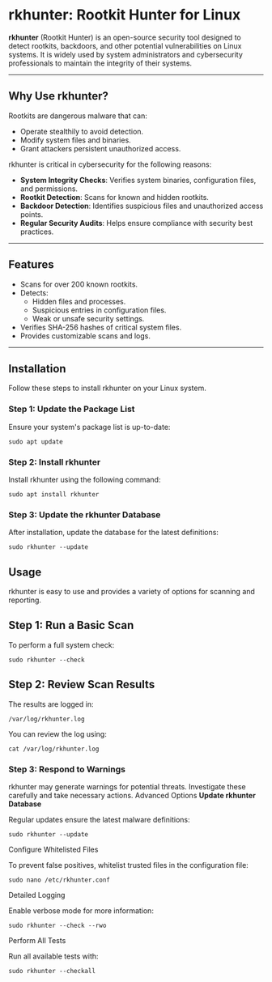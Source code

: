 # rkhunter: Rootkit Hunter for Linux

**rkhunter** (Rootkit Hunter) is an open-source security tool designed to detect rootkits, backdoors, and other potential vulnerabilities on Linux systems. It is widely used by system administrators and cybersecurity professionals to maintain the integrity of their systems.

---

## Why Use rkhunter?

Rootkits are dangerous malware that can:
- Operate stealthily to avoid detection.
- Modify system files and binaries.
- Grant attackers persistent unauthorized access.

rkhunter is critical in cybersecurity for the following reasons:
- **System Integrity Checks**: Verifies system binaries, configuration files, and permissions.
- **Rootkit Detection**: Scans for known and hidden rootkits.
- **Backdoor Detection**: Identifies suspicious files and unauthorized access points.
- **Regular Security Audits**: Helps ensure compliance with security best practices.

---

## Features

- Scans for over 200 known rootkits.
- Detects:
  - Hidden files and processes.
  - Suspicious entries in configuration files.
  - Weak or unsafe security settings.
- Verifies SHA-256 hashes of critical system files.
- Provides customizable scans and logs.

---

## Installation

Follow these steps to install rkhunter on your Linux system.

### Step 1: Update the Package List
Ensure your system's package list is up-to-date:

    sudo apt update
### Step 2: Install rkhunter

Install rkhunter using the following command:

    sudo apt install rkhunter

### Step 3: Update the rkhunter Database

After installation, update the database for the latest definitions:

    sudo rkhunter --update

## Usage

rkhunter is easy to use and provides a variety of options for scanning and reporting.
## Step 1: Run a Basic Scan

To perform a full system check:

    sudo rkhunter --check

## Step 2: Review Scan Results

The results are logged in:

    /var/log/rkhunter.log

You can review the log using:

    cat /var/log/rkhunter.log

### Step 3: Respond to Warnings

rkhunter may generate warnings for potential threats. Investigate these carefully and take necessary actions.
Advanced Options
**Update rkhunter Database**

Regular updates ensure the latest malware definitions:

    sudo rkhunter --update

Configure Whitelisted Files

To prevent false positives, whitelist trusted files in the configuration file:

    sudo nano /etc/rkhunter.conf

Detailed Logging

Enable verbose mode for more information:

    sudo rkhunter --check --rwo

Perform All Tests

Run all available tests with:

    sudo rkhunter --checkall

